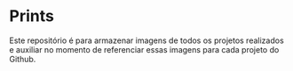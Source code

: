 # Prints

Este repositório é para armazenar imagens de todos os projetos realizados e auxiliar no momento de referenciar essas imagens para cada projeto do Github. 
